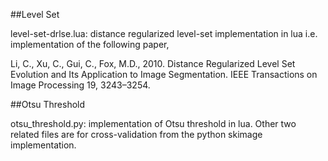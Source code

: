 ##Level Set

level-set-drlse.lua: distance regularized level-set implementation in lua i.e. implementation of the following paper,

Li, C., Xu, C., Gui, C., Fox, M.D., 2010. Distance Regularized Level Set Evolution and Its Application to Image Segmentation. IEEE Transactions on Image Processing 19, 3243–3254.



##Otsu Threshold

otsu_threshold.py: implementation of Otsu threshold in lua. Other two related files are for cross-validation from the python skimage implementation.
